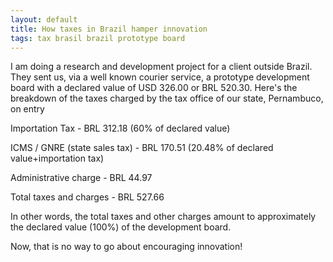 ```yaml
---
layout: default
title: How taxes in Brazil hamper innovation
tags: tax brasil brazil prototype board
---
```


I am doing a research and development project for a client outside Brazil. They sent us, via a well known courier service, a prototype development board with a declared value of USD 326.00 or BRL 520.30. Here's the breakdown of the taxes charged by the tax office of our state, Pernambuco, on entry

Importation Tax - BRL 312.18 (60% of declared value)

ICMS / GNRE (state sales tax) - BRL 170.51 (20.48% of declared value+importation tax)

Administrative charge - BRL 44.97

Total taxes and charges - BRL 527.66

In other words, the total taxes and other charges amount to approximately the declared value (100%) of the development board.

Now, that is no way to go about encouraging innovation!
